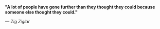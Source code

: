 **"A lot of people have gone further than they thought they could because someone else thought they could."**

— _Zig Ziglar_
